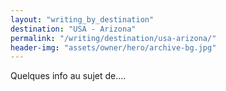 ```yaml
---
layout: "writing_by_destination"
destination: "USA - Arizona"
permalink: "/writing/destination/usa-arizona/"
header-img: "assets/owner/hero/archive-bg.jpg"
---
```


Quelques info au sujet de....
